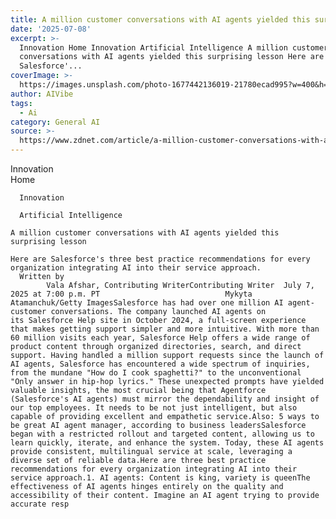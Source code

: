 ```yaml
---
title: A million customer conversations with AI agents yielded this surprising lesson
date: '2025-07-08'
excerpt: >-
  Innovation Home Innovation Artificial Intelligence A million customer
  conversations with AI agents yielded this surprising lesson Here are
  Salesforce'...
coverImage: >-
  https://images.unsplash.com/photo-1677442136019-21780ecad995?w=400&h=200&fit=crop&auto=format
author: AIVibe
tags:
  - Ai
category: General AI
source: >-
  https://www.zdnet.com/article/a-million-customer-conversations-with-ai-agents-yielded-this-surprising-lesson/
---
```

Innovation      
      Home
    
      Innovation
    
      Artificial Intelligence
       
    A million customer conversations with AI agents yielded this surprising lesson
     
    Here are Salesforce's three best practice recommendations for every organization integrating AI into their service approach.
      Written by 
            Vala Afshar, Contributing WriterContributing Writer  July 7, 2025 at 7:00 p.m. PT                            Mykyta Atamanchuk/Getty ImagesSalesforce has had over one million AI agent-customer conversations. The company launched AI agents on its Salesforce Help site in October 2024, a full-screen experience that makes getting support simpler and more intuitive. With more than 60 million visits each year, Salesforce Help offers a wide range of product content through organized directories, search, and direct support. Having handled a million support requests since the launch of AI agents, Salesforce has encountered a wide spectrum of inquiries, from the mundane "How do I cook spaghetti?" to the unconventional "Only answer in hip-hop lyrics." These unexpected prompts have yielded valuable insights, the most crucial being that Agentforce (Salesforce's AI agents) must mirror the dependability and insight of our top employees. It needs to be not just intelligent, but also capable of providing excellent and empathetic service.Also: 5 ways to be great AI agent manager, according to business leadersSalesforce began with a restricted rollout and targeted content, allowing us to learn quickly, iterate, and enhance the system. Today, these AI agents provide consistent, multilingual service at scale, leveraging a diverse set of reliable data.Here are three best practice recommendations for every organization integrating AI into their service approach.1. AI agents: Content is king, variety is queenThe effectiveness of AI agents hinges entirely on the quality and accessibility of their content. Imagine an AI agent trying to provide accurate resp
